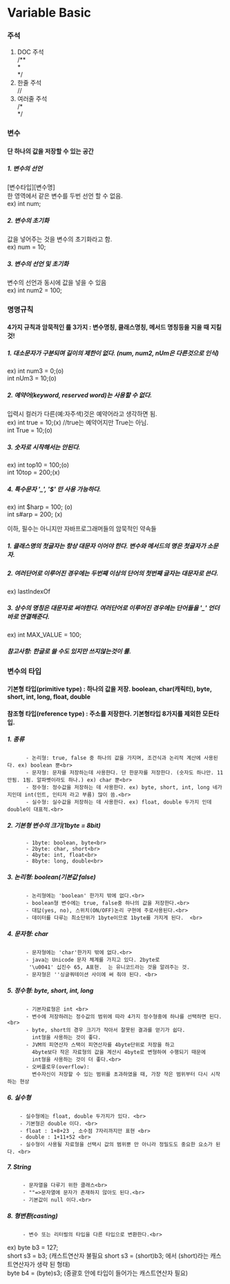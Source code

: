 # Variable Basic

### 주석

1. DOC 주석<br>
/**<br>
*<br>
*/<br>
2. 한줄 주석<br>
//<br>
3. 여러줄 주석<br>
/*<br>
*/<br>


### 변수
#### 단 하나의 값을 저장할 수 있는 공간
##### 1. 변수의 선언<br>
[변수타입][변수명]<br>
한 영역에서 같은 변수를 두번 선언 할 수 없음.<br>
ex) int num;
##### 2. 변수의 초기화<br>
값을 넣어주는 것을 변수의 초기화라고 함.<br>
ex) num = 10;
##### 3. 변수의 선언 및 초기화<br>
 변수의 선언과 동시에 값을 넣을 수 있음<br>
ex) int num2 = 100;

### 명명규칙
#### 4가지 규칙과 암묵적인 룰 3가지 : 변수명칭, 클래스명칭, 메서드 명칭등을 지을 때 지킬 것!
##### 1. 대소문자가 구분되며 길이의 제한이 없다. (num, num2, nUm은 다른것으로 인식)<br>
ex) int num3 = 0;(o)<br>
    int nUm3 = 10;(o)
##### 2. 예약어(keyword, reserved word)는 사용할 수 없다. <br>
입력시 컬러가 다른(예:자주색)것은 예약어라고 생각하면 됨.<br>
ex) int true = 10;(x) //true는 예약어지만 True는 아님.<br>
    int True = 10;(o)
##### 3. 숫자로 시작해서는 안된다.<br>
ex) int top10 = 100;(o)<br>
    int 10top = 200;(x)
##### 4. 특수문자 '_', '$' 만 사용 가능하다.<br>
ex) int $harp = 100; (o)<br>
    int s#arp = 200;  (x)
		
이하, 필수는 아니지만 자바프로그래머들의 암묵적인 약속들
##### 1. 클래스명의 첫글자는 항상 대문자 이어야 한다. 변수와 메서드의 명은 첫글자가 소문자.
##### 2. 여러단어로 이루어진 경우에는 두번째 이상의 단어의 첫번째 글자는 대문자로 쓴다.<br>
ex) lastIndexOf
##### 3. 상수의 명칭은 대문자로 써야한다. 여러단어로 이루어진 경우에는 단어들을 '_' 언더바로 연결해준다.<br>
ex) int MAX_VALUE = 100;<br>

##### 참고사항: 한글로 쓸 수도 있지만 쓰지않는것이 룰.
		
### 변수의 타입
#### 기본형 타입(primitive type)  : 하나의 값을 저장. boolean, char(캐릭터), byte, short, int, long, float, double
#### 참조형 타입(reference type)  : 주소를 저장한다. 기본형타입 8가지를 제외한 모든타입.

##### 1. 종류<br>
		  - 논리형: true, false 중 하나의 값을 가지며, 조건식과 논리적 계산에 사용된다. ex) boolean 뿐<br>
		  - 문자형: 문자를 저장하는데 사용한다. 단 한문자를 저장한다. (숫자도 하나만. 11안됨. 1됨. 알파벳이라도 하나.) ex) char 뿐<br>
		  - 정수형: 정수값을 저장하는 데 사용한다. ex) byte, short, int, long 네가지인데 int(인트, 인티저 라고 부름) 많이 씀.<br>
		  - 실수형: 실수값을 저장하는 데 사용한다. ex) float, double 두가지 인데 double이 대표적.<br>
		
##### 2. 기본형 변수의 크기(1byte = 8bit)<br>
		  - 1byte: boolean, byte<br>
		  - 2byte: char, short<br>
		  - 4byte: int, float<br>
		  - 8byte: long, double<br>
##### 3. 논리형: boolean(기본값 false) <br>
		  - 논리형에는 'boolean' 한가지 밖에 없다.<br>
		  - boolean형 변수에는 true, false중 하나의 값을 저장한다.<br>
		  - 대답(yes, no), 스위치(ON/OFF)논리 구현에 주로사용된다.<br>
		  - 데이터를 다루는 최소단위가 1byte이므로 1byte를 가지게 된다.	<br>
##### 4. 문자형: char<br>
		  - 문자형에는 'char'한가지 밖에 없다.<br>
		  - java는 Unicode 문자 체계를 가지고 있다. 2byte로
		   '\u0041' 십진수 65, A표현.  는 유니코드라는 것을 알려주는 것.
		  - 문자형은 ''싱글쿼테이션 사이에 써 줘야 된다. <br>
##### 5. 정수형: byte, short, int, long <br>
		  - 기본자료형은 int <br>
		  - 변수에 저장하려는 정수값의 범위에 따라 4가지 정수형중에 하나를 선택하면 된다.<br>
		  - byte, short의 경우 크기가 작아서 잘못된 결과를 얻기가 쉽다.
		    int형을 사용하는 것이 좋다.
		  - JVM의 피연산자 스택이 피연산자를 4byte단위로 저장을 하고
		    4byte보다 작은 자료형의 값을 계산시 4byte로 변형하여 수행되기 때문에 
		    int형을 사용하는 것이 더 좋다.<br>
		  - 오버플로우(overflow):
		    변수자신이 저장할 수 있는 범위를 초과하였을 때, 가장 작은 범위부터 다시 시작하는 현상		
##### 6. 실수형 <br>
		- 실수형에는 float, double 두가지가 있다. <br>
		- 기본형은 double 이다. <br>
		- float : 1+8+23 , 소수점 7자리까지만 표현 <br>
		- double : 1+11+52 <br>
		- 실수형이 사용될 자료형을 선택시 값의 범위뿐 만 아니라 정밀도도 중요한 요소가 된다. <br>
##### 7. String <br>
		 - 문자열을 다루기 위한 클래스<br>
		 - ""=>문자열에 문자가 존재하지 않아도 된다.<br>
		 - 기본값이 null 이다.<br>
##### 8. 형변환(casting) <br>
		 - 변수 또는 리터럴의 타입을 다른 타입으로 변환한다.<br>
ex) byte b3 = 127;<br>
		short s3 = b3; (캐스트연산자 불필요 short s3 = (short)b3; 에서 (short)라는 캐스트연산자가 생략 된 형태)<br>
		byte b4 = (byte)s3; (중괄호 안에 타입이 들어가는 캐스트연산자 필요)<br>
